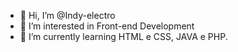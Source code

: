  - 👋 Hi, I’m @Indy-electro
 - 👀 I’m interested in Front-end Development
 - 🌱 I’m currently learning HTML e CSS, JAVA e PHP.


<!---
Indy-electro/Indy-electro is a ✨ special ✨ repository because its `README.md` (this file) appears on your GitHub profile.
You can click the Preview link to take a look at your changes.
--->
